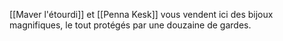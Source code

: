 [[Maver l'étourdi]] et [[Penna Kesk]] vous vendent ici des bijoux magnifiques, le tout protégés par une douzaine de gardes.